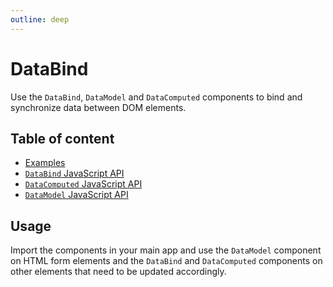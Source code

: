 ```yaml
---
outline: deep
---
```


# DataBind <Badges :texts="badges" />

<script setup>
  import pkg from '@studiometa/ui/atoms/Data/package.json';
  const badges = [`v${pkg.version}`, 'JS'];
</script>

Use the `DataBind`, `DataModel` and `DataComputed` components to bind and synchronize data between DOM elements.

## Table of content

- [Examples](./examples.html)
- [`DataBind` JavaScript API](./data-bind-js-api.html)
- [`DataComputed` JavaScript API](./data-computed-js-api.html)
- [`DataModel` JavaScript API](./data-model-js-api.html)

## Usage

Import the components in your main app and use the `DataModel` component on HTML form elements and the `DataBind` and `DataComputed` components on other elements that need to be updated accordingly.

<PreviewPlayground
  :html="() => import('./stories/basic.twig')"
  :script="() => import('./stories/app.js?raw')"
  />
